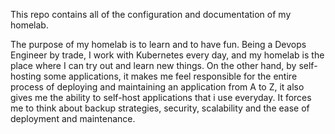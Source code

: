 This repo contains all of the configuration and documentation of my homelab.

The purpose of my homelab is to learn and to have fun. Being a Devops Engineer by trade, I work with Kubernetes every day, and my homelab is the place where I can try out and learn new things. On the other hand, by self-hosting some applications, it makes me feel responsible for the entire process of deploying and maintaining an application from A to Z, it also gives me the ability to self-host applications that i use everyday. It forces me to think about backup strategies, security, scalability and the ease of deployment and maintenance.

